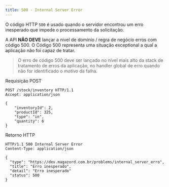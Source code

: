 ```yaml
---
title: 500 - Internal Server Error
---
```


O código HTTP `500` é usado quando o servidor encontrou um erro inesperado que impede o processamento da solicitação.

A API **NÂO DEVE** lançar a nivel de dominío / regra de negócio erros com código 500. O Código 500 representa uma situação exceptional a qual a aplicação não foi capaz de tratar.

> O erro de código 500 deve ser lançado no nível mais alto da stack de tratamento de erros da aplicação, no handler global de erro quando não for identificado o *motivo* da falha.

Requisição POST

```
POST /stock/inventory HTTP/1.1
Accept: application/json

{
    "inventoryId": 2,
    "productId": 325,
    "type": "in",
    "quantity": 6
}
```

Retorno HTTP

```
HTTP/1.1 500 Internal Server Error
Content-Type: application/json

{
  "type": "https://dev.magazord.com.br/problems/internal_server_erro",
  "title": "Erro inesperado",
  "detail": "Erro inesperado"
  "status": 500
}
```